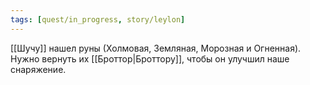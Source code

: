 ```yaml
---
tags: [quest/in_progress, story/leylon]
---
```


[[Шучу]] нашел руны (Холмовая, Земляная, Морозная и Огненная). Нужно вернуть их [[Броттор|Броттору]], чтобы он улучшил наше снаряжение.
